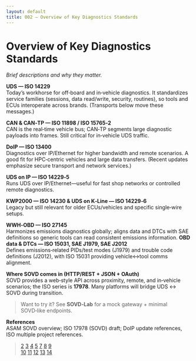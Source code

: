 ```yaml
---
layout: default
title: 002 — Overview of Key Diagnostics Standards
---
```


# Overview of Key Diagnostics Standards  
*Brief descriptions and why they matter.*

**UDS — ISO 14229**  
Today’s workhorse for off‑board and in‑vehicle diagnostics. It standardizes service families (sessions, data read/write, security, routines), so tools and ECUs interoperate across brands. (Transports below move these messages.)

**CAN & CAN‑TP — ISO 11898 / ISO 15765‑2**  
CAN is the real‑time vehicle bus; CAN‑TP segments large diagnostic payloads into frames. Still critical for in‑vehicle UDS traffic.

**DoIP — ISO 13400**  
Diagnostics over IP/Ethernet for higher bandwidth and remote scenarios. A good fit for HPC‑centric vehicles and large data transfers. (Recent updates emphasize secure transport and network services.) 

**UDS on IP — ISO 14229‑5**  
Runs UDS over IP/Ethernet—useful for fast shop networks or controlled remote diagnostics.

**KWP2000 — ISO 14230 & UDS on K‑Line — ISO 14229‑6**  
Legacy but still relevant for older ECUs/vehicles and specific single‑wire setups.

**WWH‑OBD — ISO 27145**  
Harmonizes emissions diagnostics globally; aligns data and DTCs with SAE definitions so generic tools can read consistent emissions information.
**OBD data & DTCs — ISO 15031, SAE J1979, SAE J2012**  
Defines emissions‑related PIDs/test modes (J1979) and trouble code definitions (J2012), with ISO 15031 providing vehicle↔tool comms alignment.

**Where SOVD comes in (HTTP/REST + JSON + OAuth)**  
SOVD provides a web‑style API across proximity, remote, and in‑vehicle scenarios; the ISO series is **17978**. Many platforms will bridge UDS ↔ SOVD during transition. 

> Want to try it? See **SOVD‑Lab** for a mock gateway + minimal SOVD‑like endpoints.

**References**  
ASAM SOVD overview; ISO 17978 (SOVD) draft; DoIP update references, ISO multiple project references. 
> [2](https://www.asam.net/standards/detail/sovd/)
> [3](https://www.iso.org/standard/85133.html)
> [4](https://www.iso.org/standard/86586.html)
> [5](https://www.iso.org/standard/86587.html)
> [7](https://www.iso.org/standard/13400-2)
> [8](https://www.iso.org/standard/72439.html)
> [9](https://www.iso.org/standard/86384.html)	
> [10](https://www.iso.org/standard/85120.html)
> [11](https://www.iso.org/standard/84211.html)
> [12](https://www.iso.org/standard/76882.html)
> [13](https://www.iso.org/standard/55288.html)
> [14](https://www.iso.org/standard/46273.html)


